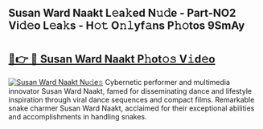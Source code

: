 ## Susan Ward Naakt L𝚎a𝚔ed N𝚞𝚍e - Part-NO2 Vi𝚍𝚎o L𝚎a𝚔s - H𝚘𝚝 O𝚗𝚕yf𝚊ns P𝚑𝚘tos 9SmAy

# <h2><a href="http://kf8t1f.oniu.top/?m=Susan+Ward+Naakt">🔗👉 🔴 Susan Ward Naakt P𝚑ot𝚘𝚜 V𝚒d𝚎o</a></h2>

[![Susan Ward Naakt Nu𝚍e𝚜](https://i.imgur.com/0qMVB7G.gif)](http://kf8t1f.oniu.top/?m=Susan+Ward+Naakt)
Cybernetic performer and multimedia innovator Susan Ward Naakt, famed for disseminating dance and lifestyle inspiration through viral dance sequences and compact films. Remarkable snake charmer Susan Ward Naakt, acclaimed for their exceptional abilities and accomplishments in handling snakes.  
